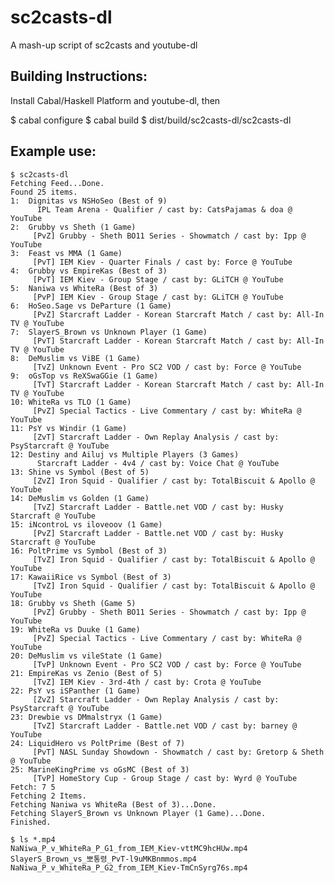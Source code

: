 sc2casts-dl
===========

A mash-up script of sc2casts and youtube-dl

Building Instructions:
----------------------

Install Cabal/Haskell Platform and youtube-dl, then

$ cabal configure
$ cabal build
$ dist/build/sc2casts-dl/sc2casts-dl

Example use:
------------

	$ sc2casts-dl
	Fetching Feed...Done.
	Found 25 items.
	1:  Dignitas vs NSHoSeo (Best of 9)
	      IPL Team Arena - Qualifier / cast by: CatsPajamas & doa @ YouTube
	2:  Grubby vs Sheth (1 Game)
	     [PvZ] Grubby - Sheth BO11 Series - Showmatch / cast by: Ipp @ YouTube
	3:  Feast vs MMA (1 Game)
	     [PvT] IEM Kiev - Quarter Finals / cast by: Force @ YouTube
	4:  Grubby vs EmpireKas (Best of 3)
	     [PvT] IEM Kiev - Group Stage / cast by: GLiTCH @ YouTube
	5:  Naniwa vs WhiteRa (Best of 3)
	     [PvP] IEM Kiev - Group Stage / cast by: GLiTCH @ YouTube
	6:  HoSeo.Sage vs DeParture (1 Game)
	     [PvZ] Starcraft Ladder - Korean Starcraft Match / cast by: All-In TV @ YouTube
	7:  SlayerS_Brown vs Unknown Player (1 Game)
	     [PvT] Starcraft Ladder - Korean Starcraft Match / cast by: All-In TV @ YouTube
	8:  DeMuslim vs ViBE (1 Game)
	     [TvZ] Unknown Event - Pro SC2 VOD / cast by: Force @ YouTube
	9:  oGsTop vs ReXSwaGGie (1 Game)
	     [TvT] Starcraft Ladder - Korean Starcraft Match / cast by: All-In TV @ YouTube
	10: WhiteRa vs TLO (1 Game)
	     [PvZ] Special Tactics - Live Commentary / cast by: WhiteRa @ YouTube
	11: PsY vs Windir (1 Game)
	     [ZvT] Starcraft Ladder - Own Replay Analysis / cast by: PsyStarcraft @ YouTube
	12: Destiny and Ailuj vs Multiple Players (3 Games)
	      Starcraft Ladder - 4v4 / cast by: Voice Chat @ YouTube
	13: Shine vs Symbol (Best of 5)
	     [ZvZ] Iron Squid - Qualifier / cast by: TotalBiscuit & Apollo @ YouTube
	14: DeMuslim vs Golden (1 Game)
	     [TvZ] Starcraft Ladder - Battle.net VOD / cast by: Husky Starcraft @ YouTube
	15: iNcontroL vs iloveoov (1 Game)
	     [PvZ] Starcraft Ladder - Battle.net VOD / cast by: Husky Starcraft @ YouTube
	16: PoltPrime vs Symbol (Best of 3)
	     [TvZ] Iron Squid - Qualifier / cast by: TotalBiscuit & Apollo @ YouTube
	17: KawaiiRice vs Symbol (Best of 3)
	     [TvZ] Iron Squid - Qualifier / cast by: TotalBiscuit & Apollo @ YouTube
	18: Grubby vs Sheth (Game 5)
	     [PvZ] Grubby - Sheth BO11 Series - Showmatch / cast by: Ipp @ YouTube
	19: WhiteRa vs Duuke (1 Game)
	     [PvZ] Special Tactics - Live Commentary / cast by: WhiteRa @ YouTube
	20: DeMuslim vs vileState (1 Game)
	     [TvP] Unknown Event - Pro SC2 VOD / cast by: Force @ YouTube
	21: EmpireKas vs Zenio (Best of 5)
	     [TvZ] IEM Kiev - 3rd-4th / cast by: Crota @ YouTube
	22: PsY vs iSPanther (1 Game)
	     [ZvZ] Starcraft Ladder - Own Replay Analysis / cast by: PsyStarcraft @ YouTube
	23: Drewbie vs DMmalstryx (1 Game)
	     [TvZ] Starcraft Ladder - Battle.net VOD / cast by: barney @ YouTube
	24: LiquidHero vs PoltPrime (Best of 7)
	     [PvT] NASL Sunday Showdown - Showmatch / cast by: Gretorp & Sheth @ YouTube
	25: MarineKingPrime vs oGsMC (Best of 3)
	     [TvP] HomeStory Cup - Group Stage / cast by: Wyrd @ YouTube
	Fetch: 7 5
	Fetching 2 Items.
	Fetching Naniwa vs WhiteRa (Best of 3)...Done.
	Fetching SlayerS_Brown vs Unknown Player (1 Game)...Done.
	Finished.

	$ ls *.mp4
	NaNiwa_P_v_WhiteRa_P_G1_from_IEM_Kiev-vttMC9hcHUw.mp4  SlayerS_Brown_vs_뽀통령_PvT-l9uMKBnmmos.mp4
	NaNiwa_P_v_WhiteRa_P_G2_from_IEM_Kiev-TmCnSyrg76s.mp4

